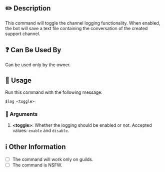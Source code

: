 ## :pencil2: Description

This command will toggle the channel logging functionality. When enabled, the bot will save a text file containing the conversation of the created support channel.

## :question: Can Be Used By

Can be used only by the owner.

## :balloon: Usage

Run this command with the following message:

``` text
$log <toggle>
```

### :pushpin: Arguments

1. **\<toggle\>**: Whether the logging should be enabled or not. Accepted values: `enable` and `disable`.

## :information_source: Other Information

* [ ] The command will work only on guilds.
* [ ] The command is NSFW.

